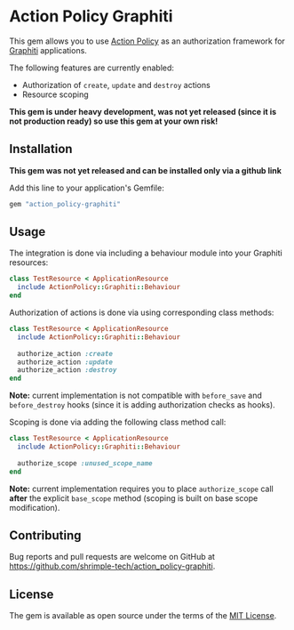 # Action Policy Graphiti

This gem allows you to use [Action Policy](https://github.com/palkan/action_policy) as an authorization framework for [Graphiti](https://www.graphiti.dev) applications.

The following features are currently enabled:

- Authorization of `create`, `update` and `destroy` actions
- Resource scoping

**This gem is under heavy development, was not yet released (since it is not production ready) so use this gem at your own risk!**

## Installation

**This gem was not yet released and can be installed only via a github link**

Add this line to your application's Gemfile:

```ruby
gem "action_policy-graphiti"
```

## Usage

The integration is done via including a behaviour module into your Graphiti resources:

```ruby
class TestResource < ApplicationResource
  include ActionPolicy::Graphiti::Behaviour
end
```

Authorization of actions is done via using corresponding class methods:

```ruby
class TestResource < ApplicationResource
  include ActionPolicy::Graphiti::Behaviour
  
  authorize_action :create
  authorize_action :update
  authorize_action :destroy
end
```
**Note:** current implementation is not compatible with `before_save` and `before_destroy` hooks (since it is adding authorization checks as hooks).

Scoping is done via adding the following class method call: 
```ruby
class TestResource < ApplicationResource
  include ActionPolicy::Graphiti::Behaviour
  
  authorize_scope :unused_scope_name
end
```
**Note:** current implementation requires you to place `authorize_scope` call **after** the explicit `base_scope` method (scoping is built on base scope modification).

## Contributing

Bug reports and pull requests are welcome on GitHub at https://github.com/shrimple-tech/action_policy-graphiti.

## License

The gem is available as open source under the terms of the [MIT License](https://opensource.org/licenses/MIT).
